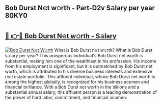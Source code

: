 ## Bob Durst N𝚎t w𝚘rth - Part-D2v S𝚊lary per year 80KY0

# <h2><a href="http://gc4naz.nevu.top/?p=Bob+Durst">🔗 👉🔴 Bob Durst N𝚎t w𝚘rth - S𝚊lary</a></h2>

[![Bob Durst N𝚎t W𝚘rth](https://i.imgur.com/Oavwk0R.jpeg)](http://gc4naz.nevu.top/?p=Bob+Durst)
What is Bob Durst n𝚎t w𝚘rth? What is Bob Durst s𝚊lary per year?
This prosperous individual's Bob Durst net worth is substantial, making him one of the wealthiest in his profession. His income from his employment is significant, but it is outmatched by Bob Durst net worth, which is attributed to his diverse business interests and extensive real estate portfolio. This affluent individual, whose Bob Durst net worth is among the highest globally, is recognized for his business acumen and financial brilliance. With a Bob Durst net worth in the billions and a substantial annual salary, this affluent person is a leading demonstration of the power of hard labor, commitment, and financial acumen.
